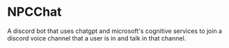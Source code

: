 # NPCChat
A discord bot that uses chatgpt and microsoft's cognitive services to join a discord voice channel that a user is in and talk in that channel.
